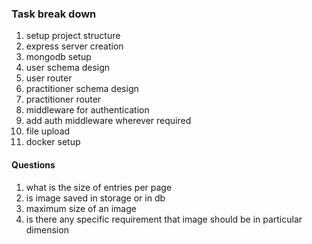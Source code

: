 ### Task break down
1. setup project structure
2. express server creation
3. mongodb setup
4. user schema design
5. user router 
6. practitioner schema design
7. practitioner router
8. middleware for authentication
9. add auth middleware wherever required
10. file upload
11. docker setup
 
#### Questions
1. what is the size of entries per page
2. is image saved in storage or in db
3. maximum size of an image 
4. is there any specific requirement that image should be in particular dimension